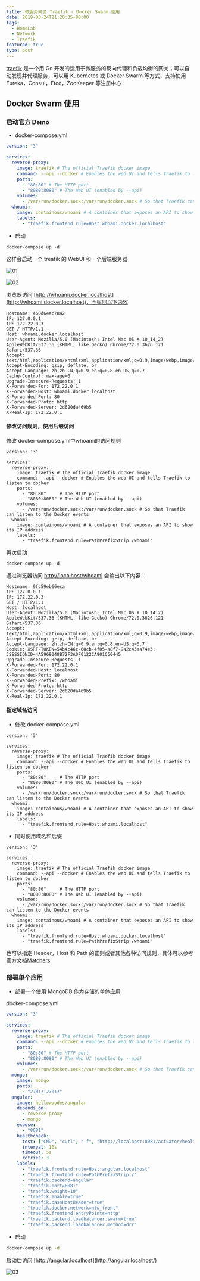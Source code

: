 ```yaml
---
title: 微服务网关 Traefik - Docker Swarm 使用
date: 2019-03-24T21:20:35+08:00
tags:
  - HomeLab
  - Network
  - Traefik
featured: true
type: post
---
```


[traefik](https://docs.traefik.io/) 是一个用 Go 开发的适用于微服务的反向代理和负载均衡的网关；可以自动发现并代理服务，可以用 Kubernetes 或 Docker Swarm 等方式，支持使用 Eureka，Consul，Etcd，ZooKeeper 等注册中心

## Docker Swarm 使用

### 启动官方 Demo

- docker-compose.yml

```yaml
version: "3"

services:
  reverse-proxy:
    image: traefik # The official Traefik docker image
    command: --api --docker # Enables the web UI and tells Traefik to listen to docker
    ports:
      - "80:80" # The HTTP port
      - "8080:8080" # The Web UI (enabled by --api)
    volumes:
      - /var/run/docker.sock:/var/run/docker.sock # So that Traefik can listen to the Docker events
  whoami:
    image: containous/whoami # A container that exposes an API to show its IP address
    labels:
      - "traefik.frontend.rule=Host:whoami.docker.localhost"
```

- 启动

```
docker-compose up -d
```

这样会启动一个 treafik 的 WebUI 和一个后端服务器

![01](https://img.hellowood.dev/blog/treafik-01.png)

![02](https://img.hellowood.dev/blog/treafik-02.png)

浏览器访问 [http://whoami.docker.localhost](http://whoami.docker.localhost)，会返回以下内容

```
Hostname: 460d64ac7842
IP: 127.0.0.1
IP: 172.22.0.3
GET / HTTP/1.1
Host: whoami.docker.localhost
User-Agent: Mozilla/5.0 (Macintosh; Intel Mac OS X 10_14_2) AppleWebKit/537.36 (KHTML, like Gecko) Chrome/72.0.3626.121 Safari/537.36
Accept: text/html,application/xhtml+xml,application/xml;q=0.9,image/webp,image/apng,*/*;q=0.8
Accept-Encoding: gzip, deflate, br
Accept-Language: zh,zh-CN;q=0.9,en;q=0.8,en-US;q=0.7
Cache-Control: max-age=0
Upgrade-Insecure-Requests: 1
X-Forwarded-For: 172.22.0.1
X-Forwarded-Host: whoami.docker.localhost
X-Forwarded-Port: 80
X-Forwarded-Proto: http
X-Forwarded-Server: 2d620da469b5
X-Real-Ip: 172.22.0.1
```

#### 修改访问规则，使用后缀访问

修改 docker-compose.yml中whoami的访问规则

```
version: '3'

services:
  reverse-proxy:
    image: traefik # The official Traefik docker image
    command: --api --docker # Enables the web UI and tells Traefik to listen to docker
    ports:
      - "80:80"     # The HTTP port
      - "8080:8080" # The Web UI (enabled by --api)
    volumes:
      - /var/run/docker.sock:/var/run/docker.sock # So that Traefik can listen to the Docker events
  whoami:
    image: containous/whoami # A container that exposes an API to show its IP address
    labels:
      - "traefik.frontend.rule=PathPrefixStrip:/whoami"
```

再次启动

```
docker-compose up -d
```

通过浏览器访问 [http://localhost/whoami](http://localhost/whoami) 会输出以下内容：

```
Hostname: 9fc59eb66eca
IP: 127.0.0.1
IP: 172.22.0.3
GET / HTTP/1.1
Host: localhost
User-Agent: Mozilla/5.0 (Macintosh; Intel Mac OS X 10_14_2) AppleWebKit/537.36 (KHTML, like Gecko) Chrome/72.0.3626.121 Safari/537.36
Accept: text/html,application/xhtml+xml,application/xml;q=0.9,image/webp,image/apng,*/*;q=0.8
Accept-Encoding: gzip, deflate, br
Accept-Language: zh,zh-CN;q=0.9,en;q=0.8,en-US;q=0.7
Cookie: XSRF-TOKEN=54b4c46c-68cb-4f05-a8f7-9a2c43aa74e3; JSESSIONID=4A5969048B72F3A0F0122CA901C60445
Upgrade-Insecure-Requests: 1
X-Forwarded-For: 172.22.0.1
X-Forwarded-Host: localhost
X-Forwarded-Port: 80
X-Forwarded-Prefix: /whoami
X-Forwarded-Proto: http
X-Forwarded-Server: 2d620da469b5
X-Real-Ip: 172.22.0.1
```

#### 指定域名访问

- 修改 docker-compose.yml

```
version: '3'

services:
  reverse-proxy:
    image: traefik # The official Traefik docker image
    command: --api --docker # Enables the web UI and tells Traefik to listen to docker
    ports:
      - "80:80"     # The HTTP port
      - "8080:8080" # The Web UI (enabled by --api)
    volumes:
      - /var/run/docker.sock:/var/run/docker.sock # So that Traefik can listen to the Docker events
  whoami:
    image: containous/whoami # A container that exposes an API to show its IP address
    labels:
      - "traefik.frontend.rule=Host:whoami.localhost"
```

- 同时使用域名和后缀

```
version: '3'

services:
  reverse-proxy:
    image: traefik # The official Traefik docker image
    command: --api --docker # Enables the web UI and tells Traefik to listen to docker
    ports:
      - "80:80"     # The HTTP port
      - "8080:8080" # The Web UI (enabled by --api)
    volumes:
      - /var/run/docker.sock:/var/run/docker.sock # So that Traefik can listen to the Docker events
  whoami:
    image: containous/whoami # A container that exposes an API to show its IP address
    labels:
      - "traefik.frontend.rule=Host:whoami.docker.localhost"
      - "traefik.frontend.rule=PathPrefixStrip:/whoami"
```

也可以指定 Header，Host 和 Path 的正则或者其他各种访问规则，具体可以参考官方文档[Matchers](https://docs.traefik.io/basics/#matchers)

### 部署单个应用

- 部署一个使用 MongoDB 作为存储的单体应用

docker-compose.yml

```yaml
version: "3"

services:
  reverse-proxy:
    image: traefik # The official Traefik docker image
    command: --api --docker # Enables the web UI and tells Traefik to listen to docker
    ports:
      - "80:80" # The HTTP port
      - "8080:8080" # The Web UI (enabled by --api)
    volumes:
      - /var/run/docker.sock:/var/run/docker.sock # So that Traefik can listen to the Docker events
  mongo:
    image: mongo
    ports:
      - "27017:27017"
  angular:
    image: hellowoodes/angular
    depends_on:
      - reverse-proxy
      - mongo
    expose:
      - "8081"
    healthcheck:
      test: ["CMD", "curl", "-f", "http://localhost:8081/actuator/health"]
      interval: 10s
      timeout: 5s
      retries: 3
    labels:
      - "traefik.frontend.rule=Host:angular.localhost"
      - "traefik.frontend.rule=PathPrefixStrip:/"
      - "traefik.backend=angular"
      - "traefik.port=8081"
      - "traefik.weight=10"
      - "traefik.enable=true"
      - "traefik.passHostHeader=true"
      - "traefik.docker.network=ntw_front"
      - "traefik.frontend.entryPoints=http"
      - "traefik.backend.loadbalancer.swarm=true"
      - "traefik.backend.loadbalancer.method=drr"
```

- 启动

```bash
docker-compose up -d
```

启动后访问 [http://angular.localhost](http://angular.localhost/)

![03](https://img.hellowood.dev/blog/treafik-03.png)
